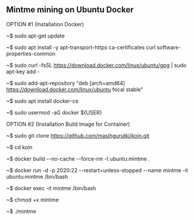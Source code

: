 Mintme mining on Ubuntu Docker 
------------------------------
OPTION #1 (Installation Docker)

~$ sudo apt-get update

~$ sudo apt install -y apt-transport-https ca-certificates curl software-properties-common

~$ sudo curl -fsSL https://download.docker.com/linux/ubuntu/gpg | sudo apt-key add -

~$ sudo add-apt-repository "deb [arch=amd64] https://download.docker.com/linux/ubuntu focal stable"

~$ sudo apt install docker-ce

~$ sudo usermod -aG docker ${USER}


OPTION #2 (Installation Build Image for Container)

~$ sudo git clone https://github.com/masihgurutkj/koin.git

~$ cd koin 

~$ docker build --no-cache --force-rm -t ubuntu:mintme .

~$ docker run -d -p 2020:22 --restart=unless-stopped --name mintme -it ubuntu:mintme /bin/bash

~$ docker exec -it mintme /bin/bash

~$ chmod +x mintme

~$ ./mintme

